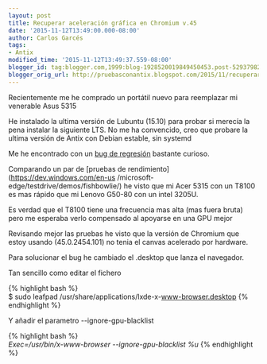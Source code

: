 ```yaml
---
layout: post
title: Recuperar aceleración gráfica en Chromium v.45
date: '2015-11-12T13:49:00.000-08:00'
author: Carlos Garcés
tags: 
- Antix
modified_time: '2015-11-12T13:49:37.559-08:00'
blogger_id: tag:blogger.com,1999:blog-1928520019849450453.post-529379821058590480
blogger_orig_url: http://pruebasconantix.blogspot.com/2015/11/recuperar-aceleracion-grafica-en.html
---
```


Recientemente me he comprado un portátil nuevo para reemplazar mi venerable
Asus 5315

He instalado la ultima versión de Lubuntu (15.10) para probar si merecía la
pena instalar la siguiente LTS. No me ha convencido, creo que probare la
ultima versión de Antix con Debian estable, sin systemd

Me he encontrado con un [bug de
regresión](https://code.google.com/p/chromium/issues/detail?id=509336)
bastante curioso.
<!--more-->

Comparando un par de [pruebas de rendimiento](https://dev.windows.com/en-us
/microsoft-edge/testdrive/demos/fishbowlie/) he visto que mi Acer 5315 con un
T8100 es mas rápido que mi Lenovo G50-80 con un intel 3205U.

Es verdad que el T8100 tiene una frecuencia mas alta (mas fuera bruta) pero me
esperaba verlo compensado al apoyarse en una GPU mejor

Revisando mejor las pruebas he visto que la versión de Chromium que estoy
usando (45.0.2454.101) no tenia el canvas acelerado por hardware.

Para solucionar el bug he cambiado el .desktop que lanza el navegador.

Tan sencillo como editar el fichero

{% highlight bash %}     
$ sudo leafpad /usr/share/applications/lxde-x-www-browser.desktop 
{% endhighlight %}

Y añadir el parametro --ignore-gpu-blacklist

  
{% highlight bash %}     
_Exec=/usr/bin/x-www-browser --ignore-gpu-blacklist %u_
{% endhighlight %}
